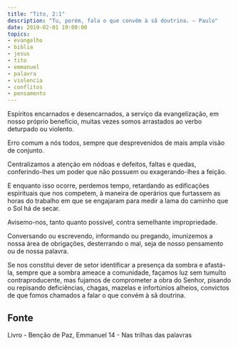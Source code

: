 ```yaml
---
title: "Tito, 2:1"
description: "Tu, porém, fala o que convém à sã doutrina. – Paulo"
date: 2019-02-01 19:00:00
topics: 
- evangelho
- biblia
- jesus
- tito
- emmanuel
- palavra
- violencia
- conflitos
- pensamento
---
```


Espíritos encarnados e desencarnados, a serviço da evangelização, em nosso
próprio benefício, muitas vezes somos arrastados ao verbo deturpado ou violento.

Erro comum a nós todos, sempre que desprevenidos de mais ampla visão de
conjunto.

Centralizamos a atenção em nódoas e defeitos, faltas e quedas, conferindo-lhes
um poder que não possuem ou exagerando-lhes a feição.

E enquanto isso ocorre, perdemos tempo, retardando as edificações espirituais
que nos competem, à maneira de operários que furtassem as horas do trabalho em
que se engajaram para medir a lama do caminho que o Sol há de secar.

Avisemo-nos, tanto quanto possível, contra semelhante impropriedade.

Conversando ou escrevendo, informando ou pregando, imunizemos a nossa área de
obrigações, desterrando o mal, seja de nosso pensamento ou de nossa palavra.

Se nos constitui dever de setor identificar a presença da sombra e afastá-la,
sempre que a sombra ameace a comunidade, façamos luz sem tumulto
contraproducente, mas fujamos de comprometer a obra do Senhor, pisando ou
repisando deficiências, chagas, mazelas e infortúnios alheios, convictos de que
fomos chamados a falar o que convém à sã doutrina.


## Fonte
Livro - Benção de Paz, Emmanuel
14 - Nas trilhas das palavras

